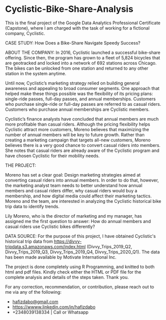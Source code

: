 # Cyclistic-Bike-Share-Analysis
This is the final project of the Google Data Analytics Professional Certificate (Capstone), where I am charged with the task of working for a fictional company, Cyclistic.


CASE STUDY: How Does a Bike-Share Navigate Speedy Success?

ABOUT THE COMPANY:
In 2016, Cyclistic launched a successful bike-share offering. Since then, the program has grown to a fleet of 5,824 bicycles that are geotracked and locked into a network of 692 stations across Chicago. The bikes can be unlocked from one station and returned to any other station in the system anytime.

Until now, Cyclistic’s marketing strategy relied on building general awareness and appealing to broad consumer segments. One approach that helped make these things possible was the flexibility of its pricing plans: single-ride passes, full-day passes, and annual memberships. Customers who purchase single-ride or full-day passes are referred to as casual riders. Customers who purchase annual memberships are Cyclistic members.

Cyclistic’s finance analysts have concluded that annual members are much more profitable than casual riders. Although the pricing flexibility helps Cyclistic attract more customers, Moreno believes that maximizing the number of annual members will be key to future growth. Rather than creating a marketing campaign that targets all-new customers, Moreno believes there is a very good chance to convert casual riders into members. She notes that casual riders are already aware of the Cyclistic program and have chosen Cyclistic for their mobility needs.

THE PROJECT: 

Moreno has set a clear goal: Design marketing strategies aimed at converting casual riders into annual members. In order to do that, however, the marketing analyst team needs to better understand how annual members and casual riders differ, why casual riders would buy a membership, and how digital media could affect their marketing tactics. Moreno and the team, are interested in analyzing the Cyclistic historical bike trip data to identify trends.

Lily Moreno, who is the director of marketing and my manager, has assigned me the first question to answer: How do annual members and casual riders use Cyclistic bikes differently?

DATA SOURCE:
For the purpose of this project, I have obtained Cyclistic's historical trip data from https://divvy-tripdata.s3.amazonaws.com/index.html (Divvy_Trips_2019_Q2, Divvy_Trips_2019_Q3, Divvy_Trips_2019_Q4, Divvy_Trips_2020_Q1). The data has been made available by Motivate International Inc. 

The project is done completely using R Programming, and knitted to both html and pdf files. Kindly check either the HTML or PDF file for the complete analysis and details of the steps taken. Thank you.

For any correction, recommendation, or contribution, please reach out to me via any of the following:
* hafizdabo@gmail.com
* https://wwww.linkedin.com/in/hafizdabo
* +2348039138334 | Call or Whatsapp
